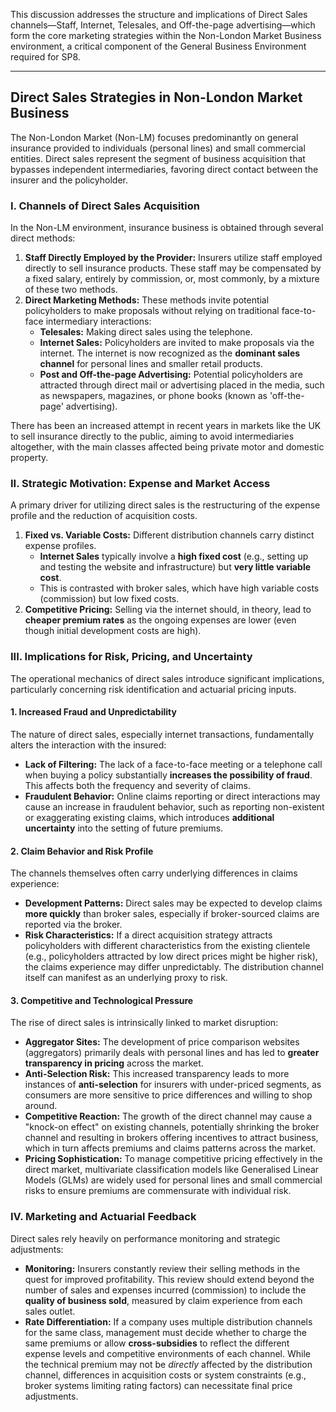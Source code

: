 This discussion addresses the structure and implications of Direct Sales channels—Staff, Internet, Telesales, and Off-the-page advertising—which form the core marketing strategies within the Non-London Market Business environment, a critical component of the General Business Environment required for SP8.

---

## **Direct Sales Strategies in Non-London Market Business**

The Non-London Market (Non-LM) focuses predominantly on general insurance provided to individuals (personal lines) and small commercial entities. Direct sales represent the segment of business acquisition that bypasses independent intermediaries, favoring direct contact between the insurer and the policyholder.

### **I. Channels of Direct Sales Acquisition**

In the Non-LM environment, insurance business is obtained through several direct methods:

1. **Staff Directly Employed by the Provider:** Insurers utilize staff employed directly to sell insurance products. These staff may be compensated by a fixed salary, entirely by commission, or, most commonly, by a mixture of these two methods.  
2. **Direct Marketing Methods:** These methods invite potential policyholders to make proposals without relying on traditional face-to-face intermediary interactions:  
   * **Telesales:** Making direct sales using the telephone.  
   * **Internet Sales:** Policyholders are invited to make proposals via the internet. The internet is now recognized as the **dominant sales channel** for personal lines and smaller retail products.  
   * **Post and Off-the-page Advertising:** Potential policyholders are attracted through direct mail or advertising placed in the media, such as newspapers, magazines, or phone books (known as 'off-the-page' advertising).

There has been an increased attempt in recent years in markets like the UK to sell insurance directly to the public, aiming to avoid intermediaries altogether, with the main classes affected being private motor and domestic property.

### **II. Strategic Motivation: Expense and Market Access**

A primary driver for utilizing direct sales is the restructuring of the expense profile and the reduction of acquisition costs.

1. **Fixed vs. Variable Costs:** Different distribution channels carry distinct expense profiles.  
   * **Internet Sales** typically involve a **high fixed cost** (e.g., setting up and testing the website and infrastructure) but **very little variable cost**.  
   * This is contrasted with broker sales, which have high variable costs (commission) but low fixed costs.  
2. **Competitive Pricing:** Selling via the internet should, in theory, lead to **cheaper premium rates** as the ongoing expenses are lower (even though initial development costs are high).

### **III. Implications for Risk, Pricing, and Uncertainty**

The operational mechanics of direct sales introduce significant implications, particularly concerning risk identification and actuarial pricing inputs.

#### **1\. Increased Fraud and Unpredictability**

The nature of direct sales, especially internet transactions, fundamentally alters the interaction with the insured:

* **Lack of Filtering:** The lack of a face-to-face meeting or a telephone call when buying a policy substantially **increases the possibility of fraud**. This affects both the frequency and severity of claims.  
* **Fraudulent Behavior:** Online claims reporting or direct interactions may cause an increase in fraudulent behavior, such as reporting non-existent or exaggerating existing claims, which introduces **additional uncertainty** into the setting of future premiums.

#### **2\. Claim Behavior and Risk Profile**

The channels themselves often carry underlying differences in claims experience:

* **Development Patterns:** Direct sales may be expected to develop claims **more quickly** than broker sales, especially if broker-sourced claims are reported via the broker.  
* **Risk Characteristics:** If a direct acquisition strategy attracts policyholders with different characteristics from the existing clientele (e.g., policyholders attracted by low direct prices might be higher risk), the claims experience may differ unpredictably. The distribution channel itself can manifest as an underlying proxy to risk.

#### **3\. Competitive and Technological Pressure**

The rise of direct sales is intrinsically linked to market disruption:

* **Aggregator Sites:** The development of price comparison websites (aggregators) primarily deals with personal lines and has led to **greater transparency in pricing** across the market.  
* **Anti-Selection Risk:** This increased transparency leads to more instances of **anti-selection** for insurers with under-priced segments, as consumers are more sensitive to price differences and willing to shop around.  
* **Competitive Reaction:** The growth of the direct channel may cause a "knock-on effect" on existing channels, potentially shrinking the broker channel and resulting in brokers offering incentives to attract business, which in turn affects premiums and claims patterns across the market.  
* **Pricing Sophistication:** To manage competitive pricing effectively in the direct market, multivariate classification models like Generalised Linear Models (GLMs) are widely used for personal lines and small commercial risks to ensure premiums are commensurate with individual risk.

### **IV. Marketing and Actuarial Feedback**

Direct sales rely heavily on performance monitoring and strategic adjustments:

* **Monitoring:** Insurers constantly review their selling methods in the quest for improved profitability. This review should extend beyond the number of sales and expenses incurred (commission) to include the **quality of business sold**, measured by claim experience from each sales outlet.  
* **Rate Differentiation:** If a company uses multiple distribution channels for the same class, management must decide whether to charge the same premiums or allow **cross-subsidies** to reflect the different expense levels and competitive environments of each channel. While the technical premium may not be *directly* affected by the distribution channel, differences in acquisition costs or system constraints (e.g., broker systems limiting rating factors) can necessitate final price adjustments.


